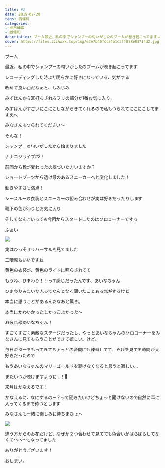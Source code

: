 ```yaml
---
title: #2
date: 2019-02-28
tags: 西條和
categories: 
- 成员博客
- 西條和
description: ブーム最近、私の中でシャンプーの匂いがしたのブームが巻き起こってますレコーディングした時より明らかに...
cover: https://files.zzzhxxx.top/img/e3e7b40fdce4b1c2ff858e08714d2.jpg 
---
```
















ブーム
















最近、私の中でシャンプーの匂いがしたのブームが巻き起こってます
















レコーディングした時より明らかに好きになっている、気がする











改めて良い曲だなぁと、しみじみ









みずはんから耳打ちされるフリの部分が1番お気に入り。









みずはんがすごいにこにこしながらきてくれるので私もつられてにこにこしてますえへ








みなさんもつられてください〜










そんな！











シャンプーの匂いがしたから始まりました










ナナニジライブ#2！













前回から靴が変わったの気づいた方いますか？











ショートブーツから透け感のあるスニーカーへと変化しました！








動きやすさも満点！







シースルーの衣装とスニーカーの組み合わせが実は好きだったりします











靴下の色がわりとお気に入り





















そしてなんといっても今回からスタートしたのはソロコーナーですっ






ふぁい

![](https://files.zzzhxxx.top/img/e3e7b40fdce4b1c2ff858e08714d2.jpg)












実はひっそりリハーサルを見てました








二階席もいいですね
















黄色の衣装が、黄色のライトに照らされてて







もうね、ひまわり！！って感じだったんです、あいなちゃん












ひまわりみたいな人ってなんとなく聞いたことある気がするけど







本当に思うことがあるんだなあと驚き。











本当にかわいかったしかっこよかった〜





お疲れ様あいなちゃん！











すごくすごく素敵なステージだったし、やっとあいなちゃんのソロコーナーをみなさんに見てもらうことができて嬉しい、けど、











毎日ギターをもってきてちょっとの合間にも練習してて、それを見てる時間が大好きだったので





もうあいなちゃんのマリーゴールドを聴けなくなると思うと寂しい…














またいつか聴けますように…！🌻














来月はかなえるです！











かなえるに、なにするのー？って聞きたいけどちょっと聞けないので自然に耳に入ってくるまで待つとします













みなさんも一緒に楽しみに待ちまひょ〜









![](https://files.zzzhxxx.top/img/e3e7b40fdce4b1c2ff858e08714d2-01.jpg)







違う方からのお花だけど、なぜか２つ合わせて見てても色合いがばらばらしてなくてへへ〜となってました










ありがとうございます！














おしまい。


